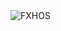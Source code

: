 <div align="justify">
<picture>
    <source media="(prefers-color-scheme: dark)" srcset="https://i.ibb.co/276Qk4RC/output-gif.gif">
    <source media="(prefers-color-scheme: light)" srcset="https://i.ibb.co/276Qk4RC/output-gif.gif">
    <img alt="FXHOS" src="https://i.ibb.co/276Qk4RC/output-gif.gif">
</picture>
</div>